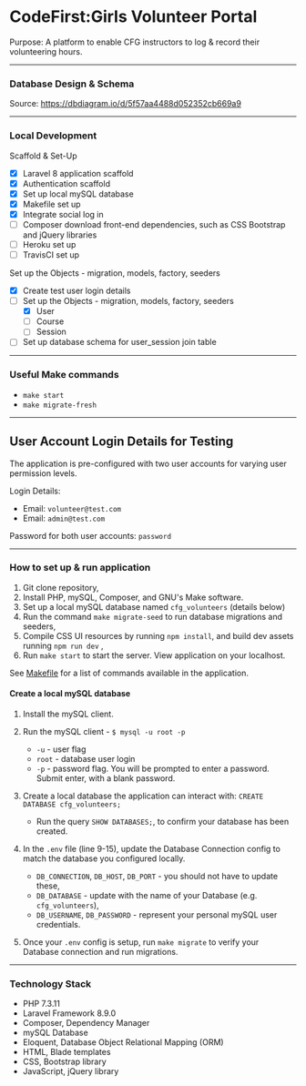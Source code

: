 # CodeFirst:Girls Volunteer Portal

Purpose: A platform to enable CFG instructors to log & record their volunteering hours.

-------------------------------------
### Database Design & Schema 
Source: https://dbdiagram.io/d/5f57aa4488d052352cb669a9

-------------------------------------
### Local Development 

Scaffold & Set-Up
- [x] Laravel 8 application scaffold
- [x] Authentication scaffold
- [x] Set up local mySQL database
- [x] Makefile set up
- [x] Integrate social log in
- [ ] Composer download front-end dependencies, such as CSS Bootstrap and jQuery libraries
- [ ] Heroku set up
- [ ] TravisCI set up

Set up the Objects - migration, models, factory, seeders
- [x] Create test user login details
- [ ] Set up the Objects - migration, models, factory, seeders 
    - [x] User
    - [ ] Course
    - [ ] Session
- [ ] Set up database schema for user_session join table

-------------------------------------
### Useful Make commands
- `make start`
- `make migrate-fresh`

-------------------------------------

##  User Account Login Details for Testing
The application is pre-configured with two user accounts for varying user permission levels. 

Login Details: 
- Email: `volunteer@test.com`
- Email: `admin@test.com`

Password for both user accounts: `password` 

-------------------------------------

### How to set up & run application
 
1. Git clone repository,
2. Install PHP, mySQL, Composer, and GNU's Make software.  
2. Set up a local  mySQL database named `cfg_volunteers` (details below) 
3. Run the command `make migrate-seed` to run database migrations and seeders,
4. Compile CSS UI resources by running `npm install`, and build dev assets running `npm run dev` ,
5. Run `make start` to start the server. View application on your localhost.

See [Makefile](https://github.com/LinTrieu/cfg-volunteer-portal/blob/master/Makefile) for a list of commands available in the application. 


#### Create a local mySQL database
1. Install the  mySQL client.

2. Run the mySQL client - `$ mysql -u root -p`
    - `-u` - user flag
    - `root` - database user login  
    - `-p` - password flag. You will be prompted to enter a password. Submit enter, with a blank password.

3. Create a local database the application can interact with: `CREATE DATABASE cfg_volunteers;` 
    - Run the query `SHOW DATABASES;`, to confirm your database has been created.

4. In the `.env` file (line 9-15), update the Database Connection config to match the database you configured locally. 
    - `DB_CONNECTION`, `DB_HOST`, `DB_PORT` - you should not have to update these,
    - `DB_DATABASE` - update with the name of your Database (e.g. `cfg_volunteers`),
    - `DB_USERNAME`, `DB_PASSWORD` - represent your personal mySQL user credentials.

5. Once your `.env` config is setup, run `make migrate` to verify your Database connection and run migrations.

-------------------------------------
### Technology Stack

- PHP 7.3.11
- Laravel Framework 8.9.0
- Composer, Dependency Manager
- mySQL Database 
- Eloquent, Database Object Relational Mapping (ORM)
- HTML, Blade templates
- CSS, Bootstrap library
- JavaScript, jQuery library
